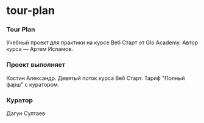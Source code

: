 # tour-plan

<h3>Tour Plan</h3>
<p class ="project-name">
Учебный проект для практики на курсе Веб Старт от Glo Academy. Автор курса — Артем Исламов.
</p>


<h3>Проект выполняет</h3>
<p class="author-name">
Костин Александр. Девятый поток курса Веб Старт. Тариф "Полный фарш" с куратором.
</p>


<h3>Куратор</h3>
<p class="mentor-name">
Дагун Султаев
</p>